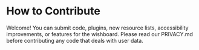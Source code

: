 # How to Contribute

Welcome! You can submit code, plugins, new resource lists, accessibility improvements, or features for the wishboard. Please read our PRIVACY.md before contributing any code that deals with user data.
